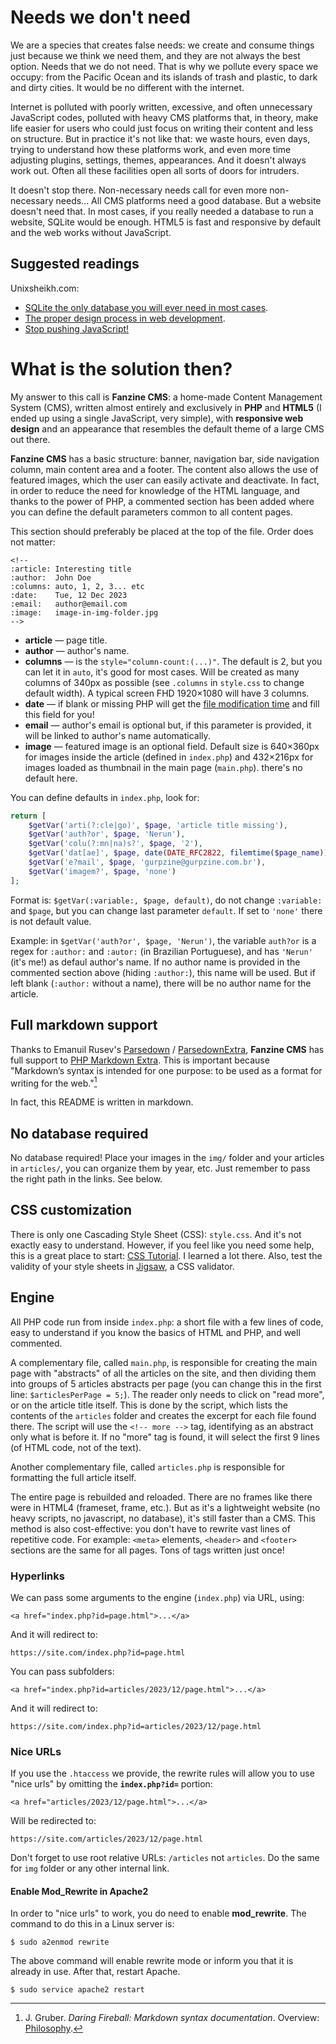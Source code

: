<!--
:article: A Familiar Magazine
:author:  Daniel Dias Rodrigues
:email:   danieldiasr@gmail.com
:columns: 2
:image:   screenshot.jpg
-->

# Needs we don't need

We are a species that creates false needs: we create and consume things just because we think we need them, and they are not always the best option. Needs that we do not need. That is why we pollute every space we occupy: from the Pacific Ocean and its islands of trash and plastic, to dark and dirty cities. It would be no different with the internet.

Internet is polluted with poorly written, excessive, and often unnecessary JavaScript codes, polluted with heavy CMS platforms that, in theory, make life easier for users who could just focus on writing their content and less on structure. But in practice it's not like that: we waste hours, even days, trying to understand how these platforms work, and even more time adjusting plugins, settings, themes, appearances. And it doesn't always work out. Often all these facilities open all sorts of doors for intruders.

It doesn't stop there. Non-necessary needs call for even more non-necessary needs\... All CMS platforms need a good database. But a website doesn't need that. In most cases, if you really needed a database to run a website, SQLite would be enough. HTML5 is fast and responsive by default and the web works without JavaScript.

## Suggested readings

Unixsheikh.com:
  - [SQLite the only database you will ever need in most cases](https://unixsheikh.com/articles/sqlite-the-only-database-you-will-ever-need-in-most-cases.html).
  - [The proper design process in web development](https://unixsheikh.com/articles/the-proper-design-process-in-web-development.html).
  - [Stop pushing JavaScript!](https://unixsheikh.com/articles/stop-pushing-javascript.html)

# What is the solution then?

My answer to this call is **Fanzine CMS**: a home-made Content Management System (CMS), written almost entirely and exclusively in **PHP** and **HTML5** (I ended up using a single JavaScript, very simple), with **responsive web design** and an appearance that resembles the default theme of a large CMS out there.

**Fanzine CMS** has a basic structure: banner, navigation bar, side navigation column, main content area and a footer. The content also allows the use of featured images, which the user can easily activate and deactivate. In fact, in order to reduce the need for knowledge of the HTML language, and thanks to the power of PHP, a commented section has been added where you can define the default parameters common to all content pages.

This section should preferably be placed at the top of the file. Order does not matter:

```
<!--
:article: Interesting title
:author:  John Doe
:columns: auto, 1, 2, 3... etc
:date:    Tue, 12 Dec 2023
:email:   author@email.com
:image:   image-in-img-folder.jpg
-->
```

-   **article** — page title.
-   **author** — author's name.
-   **columns** — is the `style="column-count:(...)"`. The default is 2, but you can let it in `auto`, it's good for most cases. Will be created as many columns of 340px as possible (see `.columns` in `style.css` to change default width). A typical screen FHD 1920&times;1080 will have 3 columns.
-   **date** — if blank or missing PHP will get the [file modification time](https://www.php.net/manual/en/function.filemtime.php) and fill this field for you!
-   **email** — author's email is optional but, if this parameter is provided, it will be linked to author's name automatically.
-   **image** — featured image is an optional field. Default size is 640&times;360px for images inside the article (defined in `index.php`) and 432&times;216px for images loaded as thumbnail in the main page (`main.php`). there's no default here.

You can define defaults in `index.php`, look for:

```php
return [
    $getVar('arti(?:cle|go)', $page, 'article title missing'),
    $getVar('auth?or', $page, 'Nerun'),
    $getVar('colu(?:mn|na)s?', $page, '2'),
    $getVar('dat[ae]', $page, date(DATE_RFC2822, filemtime($page_name))),
    $getVar('e?mail', $page, 'gurpzine@gurpzine.com.br'),
    $getVar('imagem?', $page, 'none')
];
```

Format is: `$getVar(:variable:, $page, default)`, do not change `:variable:` and `$page`, but you can change last parameter `default`. If set to `'none'` there is not default value.

Example: in `$getVar('auth?or', $page, 'Nerun')`, the variable `auth?or` is a regex for `:author:` and `:autor:` (in Brazilian Portuguese), and has `'Nerun'` (it's me!) as defaul author's name. If no author name is provided in the commented section above (hiding `:author:`), this name will be used. But if left blank (`:author:` without a name), there will be no author name for the article.

## Full markdown support

Thanks to Emanuil Rusev's [Parsedown](https://github.com/erusev/parsedown) / [ParsedownExtra](https://github.com/erusev/parsedown-extra), **Fanzine CMS** has full support to [PHP Markdown Extra](https://michelf.ca/projects/php-markdown/extra/). This is important because "Markdown’s syntax is intended for one purpose: to be used as a format for writing for the web."[^1]

In fact, this README is written in markdown.

[^1]: J. Gruber. _Daring Fireball: Markdown syntax documentation_. Overview: [Philosophy](https://daringfireball.net/projects/markdown/syntax#philosophy).

## No database required

No database required! Place your images in the `img/` folder and your articles in `articles/`, you can organize them by year, etc. Just remember to pass the right path in the links. See below.

## CSS customization

There is only one Cascading Style Sheet (CSS): `style.css`. And it's not exactly easy to understand. However, if you feel like you need some help, this is a great place to start: [CSS Tutorial](https://www.w3schools.com/css). I learned a lot there. Also, test the validity of your style sheets in [Jigsaw](https://jigsaw.w3.org/css-validator), a CSS validator.

## Engine

All PHP code run from inside `index.php`: a short file with a few lines of code, easy to understand if you know the basics of HTML and PHP, and well commented.

A complementary file, called `main.php`, is responsible for creating the main page with "abstracts" of all the articles on the site, and then dividing them into groups of 5 articles abstracts per page (you can change this in the first line: `$articlesPerPage = 5;`). The reader only needs to click on "read more", or on the article title itself. This is done by the script, which lists the contents of the `articles` folder and creates the excerpt for each file found there. The script will use the `<!-- more -->` tag, identifying as an abstract only what is before it. If no "more" tag is found, it will select the first 9 lines (of HTML code, not of the text).

Another complementary file, called `articles.php` is responsible for formatting the full article itself.

The entire page is rebuilded and reloaded. There are no frames like there were in HTML4 (frameset, frame, etc.). But as it's a lightweight website (no heavy scripts, no javascript, no database), it's still faster than a CMS. This method is also cost-effective: you don't have to rewrite vast lines of repetitive code. For example: `<meta>` elements, `<header>` and `<footer>` sections are the same for all pages. Tons of tags written just once!

### Hyperlinks

We can pass some arguments to the engine (`index.php`) via URL, using:

```
<a href="index.php?id=page.html">...</a>
```

And it will redirect to:

```
https://site.com/index.php?id=page.html
```

You can pass subfolders:

```
<a href="index.php?id=articles/2023/12/page.html">...</a>
```

And it will redirect to:

```
https://site.com/index.php?id=articles/2023/12/page.html
```

### Nice URLs

If you use the `.htaccess` we provide, the rewrite rules will allow you to use "nice urls" by omitting the **`index.php?id=`** portion:

```
<a href="articles/2023/12/page.html">...</a>
```

Will be redirected to:

```
https://site.com/articles/2023/12/page.html
```

Don't forget to use root relative URLs: `/articles` not `articles`. Do the same for `img` folder or any other internal link.

#### Enable Mod_Rewrite in Apache2

In order to "nice urls" to work, you do need to enable **mod_rewrite**. The command to do this in a Linux server is:

```console
$ sudo a2enmod rewrite
```

The above command will enable rewrite mode or inform you that it is already in use. After that, restart Apache.

```console
$ sudo service apache2 restart
```
